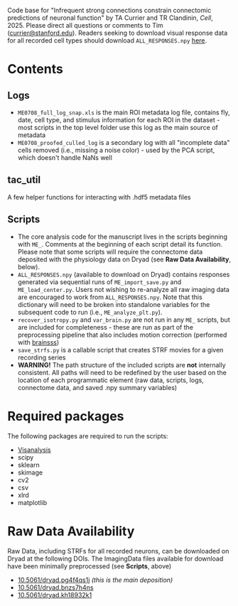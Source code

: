 Code base for "Infrequent strong connections constrain connectomic predictions of neuronal function" by TA Currier and TR Clandinin, *Cell*, 2025. Please direct all questions or comments to Tim (currier@stanford.edu). Readers seeking to download visual response data for all recorded cell types should download `ALL_RESPONSES.npy` [here](10.5061/dryad.pg4f4qs1j).

# Contents

## Logs
- `ME0708_full_log_snap.xls` is the main ROI metadata log file, contains fly, date, cell type, and stimulus information for each ROI in the dataset - most scripts in the top level folder use this log as the main source of metadata
- `ME0708_proofed_culled_log` is a secondary log with all "incomplete data" cells removed (i.e., missing a noise color) - used by the PCA script, which doesn't handle NaNs well

## tac_util
A few helper functions for interacting with .hdf5 metadata files

## Scripts
- The core analysis code for the manuscript lives in the scripts beginning with `ME_`. Comments at the beginning of each script detail its function. Please note that some scripts will require the connectome data deposited with the physiology data on Dryad (see **Raw Data Availability**, below).
- `ALL_RESPONSES.npy` (available to download on Dryad) contains responses generated via sequential runs of `ME_import_save.py` and `ME_load_center.py`. Users not wishing to re-analyze all raw imaging data are encouraged to work from `ALL_RESPONSES.npy`. Note that this dictionary will need to be broken into standalone variables for the subsequent code to run (i.e., `ME_analyze_plt.py`).
- `recover_isotropy.py` and `var_brain.py` are not run in any `ME_` scripts, but are included for completeness - these are run as part of the preprocessing pipeline that also includes motion correction (performed with [brainsss](https://github.com/ClandininLab/brainsss))
- `save_strfs.py` is a callable script that creates STRF movies for a given recording series
- **WARNING!** The path structure of the included scripts are **not** internally consistent. All paths will need to be redefined by the user based on the location of each programmatic element (raw data, scripts, logs, connectome data, and saved .npy summary variables)

# Required packages
The following packages are required to run the scripts:
- [Visanalysis](https://github.com/ClandininLab/visanalysis)
- scipy
- sklearn
- skimage
- cv2
- csv
- xlrd
- matplotlib

# Raw Data Availability
Raw Data, including STRFs for all recorded neurons, can be downloaded on Dryad at the following DOIs. The ImagingData files available for download have been minimally preprocessed (see **Scripts**, above)
- [10.5061/dryad.pg4f4qs1j]() *(this is the main deposition)*
- [10.5061/dryad.bnzs7h4ns]()
- [10.5061/dryad.kh18932k1]()
